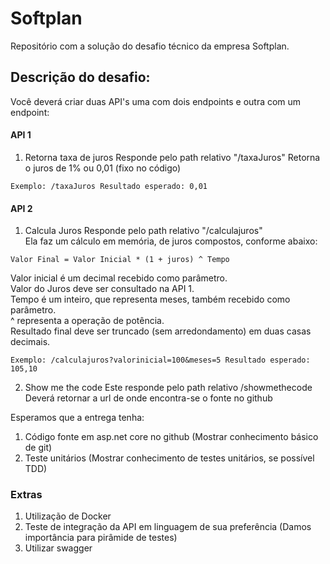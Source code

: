 # Softplan
Repositório com a solução do desafio técnico da empresa Softplan.

## Descrição do desafio:

Você deverá criar duas API's uma com dois endpoints e outra com um endpoint:

#### API 1
1) Retorna taxa de juros
Responde pelo path relativo "/taxaJuros"
Retorna o juros de 1% ou 0,01 (fixo no código)
```
Exemplo: /taxaJuros Resultado esperado: 0,01
```

#### API 2
1) Calcula Juros
Responde pelo path relativo "/calculajuros" <br />
Ela faz um cálculo em memória, de juros compostos, conforme abaixo: 
```
Valor Final = Valor Inicial * (1 + juros) ^ Tempo
```
Valor inicial é um decimal recebido como parâmetro. <br />
Valor do Juros deve ser consultado na API 1. <br />
Tempo é um inteiro, que representa meses, também recebido como parâmetro. <br />
^ representa a operação de potência. <br />
Resultado final deve ser truncado (sem arredondamento) em duas casas decimais. <br />
```
Exemplo: /calculajuros?valorinicial=100&meses=5 Resultado esperado: 105,10
```
2) Show me the code
Este responde pelo path relativo /showmethecode Deverá retornar a url de onde encontra-se o fonte no github <br />

Esperamos que a entrega tenha:
1. Código fonte em asp.net core no github (Mostrar conhecimento básico
de git)
2. Teste unitários (Mostrar conhecimento de testes unitários, se possível TDD)

### Extras
1. Utilização de Docker
2. Teste de integração da API em linguagem de sua preferência (Damos
importância para pirâmide de testes)
3. Utilizar swagger
